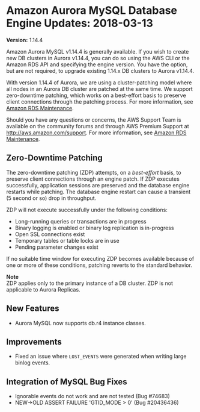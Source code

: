 # Amazon Aurora MySQL Database Engine Updates: 2018\-03\-13<a name="AuroraMySQL.Updates.1144"></a>

**Version:** 1\.14\.4

Amazon Aurora MySQL v1\.14\.4 is generally available\. If you wish to create new DB clusters in Aurora v1\.14\.4, you can do so using the AWS CLI or the Amazon RDS API and specifying the engine version\. You have the option, but are not required, to upgrade existing 1\.14\.x DB clusters to Aurora v1\.14\.4\.

With version 1\.14\.4 of Aurora, we are using a cluster\-patching model where all nodes in an Aurora DB cluster are patched at the same time\. We support zero\-downtime patching, which works on a best\-effort basis to preserve client connections through the patching process\. For more information, see [Amazon RDS Maintenance](USER_UpgradeDBInstance.Maintenance.md)\.

Should you have any questions or concerns, the AWS Support Team is available on the community forums and through AWS Premium Support at [http://aws\.amazon\.com/support](http://aws.amazon.com/support)\. For more information, see [Amazon RDS Maintenance](USER_UpgradeDBInstance.Maintenance.md)\.

## Zero\-Downtime Patching<a name="AuroraMySQL.Updates.1144.ZDP"></a>

The zero\-downtime patching \(ZDP\) attempts, on a *best\-effort* basis, to preserve client connections through an engine patch\. If ZDP executes successfully, application sessions are preserved and the database engine restarts while patching\. The database engine restart can cause a transient \(5 second or so\) drop in throughput\.

ZDP will not execute successfully under the following conditions:
+ Long\-running queries or transactions are in progress
+ Binary logging is enabled or binary log replication is in\-progress
+ Open SSL connections exist
+ Temporary tables or table locks are in use
+ Pending parameter changes exist

If no suitable time window for executing ZDP becomes available because of one or more of these conditions, patching reverts to the standard behavior\.

**Note**  
ZDP applies only to the primary instance of a DB cluster\. ZDP is not applicable to Aurora Replicas\.

## New Features<a name="AuroraMySQL.Updates.1144.New"></a>
+ Aurora MySQL now supports db\.r4 instance classes\.

## Improvements<a name="AuroraMySQL.Updates.1144.Improvements"></a>
+ Fixed an issue where `LOST_EVENTS` were generated when writing large binlog events\.

## Integration of MySQL Bug Fixes<a name="AuroraMySQL.Updates.1144.BugFixes"></a>
+ Ignorable events do not work and are not tested \(Bug \#74683\)
+ NEW\->OLD ASSERT FAILURE 'GTID\_MODE > 0' \(Bug \#20436436\)